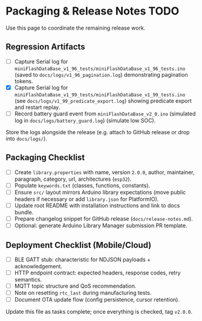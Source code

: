 # Packaging & Release Notes TODO

Use this page to coordinate the remaining release work.

## Regression Artifacts

- [ ] Capture Serial log for `miniFlashDataBase_v1_96_tests/miniFlashDataBase_v1_96_tests.ino` (saved to `docs/logs/v1_96_pagination.log`)
      demonstrating pagination tokens.
- [x] Capture Serial log for `miniFlashDataBase_v1_99_tests/miniFlashDataBase_v1_99_tests.ino` (see `docs/logs/v1_99_predicate_export.log`)
      showing predicate export and restart replay.
- [ ] Record battery guard event from `miniFlashDataBase_v2_0.ino` (simulated log in `docs/logs/battery_guard.log`) (simulate low SOC).

Store the logs alongside the release (e.g. attach to GitHub release or drop into
`docs/logs/`).

## Packaging Checklist

- [ ] Create `library.properties` with name, version `2.0.0`, author, maintainer,
      paragraph, category, url, architectures (`esp32`).
- [ ] Populate `keywords.txt` (classes, functions, constants).
- [ ] Ensure `src/` layout mirrors Arduino library expectations (move public
      headers if necessary or add `library.json` for PlatformIO).
- [ ] Update root README with installation instructions and link to docs bundle.
- [ ] Prepare changelog snippet for GitHub release (`docs/release-notes.md`).
- [ ] Optional: generate Arduino Library Manager submission PR template.

## Deployment Checklist (Mobile/Cloud)

- [ ] BLE GATT stub: characteristic for NDJSON payloads + acknowledgement.
- [ ] HTTP endpoint contract: expected headers, response codes, retry semantics.
- [ ] MQTT topic structure and QoS recommendation.
- [ ] Note on resetting `rtc_last` during manufacturing tests.
- [ ] Document OTA update flow (config persistence, cursor retention).

Update this file as tasks complete; once everything is checked, tag `v2.0.0`.
